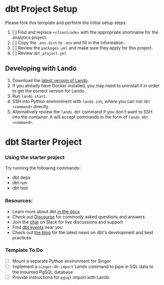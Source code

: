 # dbt Project Setup

Please fork this template and perform the initial setup steps:

1. [ ] Find and replace `<clientcode>` with the appropriate shortname for the analytics project.
2. [ ] Copy the `.env.dist` to `.env` and fill in the information.
3. [ ] Review the `packages.yml` and make sure they apply for this project. 
4. [ ] Review `dbt_project.yml`

## Developing with Lando

1. Download the [latest version of Lando](https://github.com/lando/lando/releases).
2. If you already have Docker installed, you may need to uninstall it in order to get the correct version for Lando. 
3. Run `lando start`.
4. SSH into Python environment with `lando ssh`, where you can run `dbt <command>` directly.
5. Alternatively review the `lando dbt` command if you don't want to SSH into the container. It will accept commands in the form of `lando dbt <command>`.

# dbt Starter Project

### Using the starter project

Try running the following commands:
- dbt deps
- dbt run
- dbt test


### Resources:
- Learn more about dbt [in the docs](https://docs.getdbt.com/docs/overview)
- Check out [Discourse](https://discourse.getdbt.com/) for commonly asked questions and answers
- Join the [chat](http://slack.getdbt.com/) on Slack for live discussions and support
- Find [dbt events](https://events.getdbt.com) near you
- Check out [the blog](https://blog.getdbt.com/) for the latest news on dbt's development and best practices


### Template To Do

- [ ] Mount a separate Python environment for Singer
- [ ] Implement a `singer-db-import` Lando command to pipe in SQL data to the mounted PgSQL database
- [ ] Provide instructions for `pgsql` import with Lando 